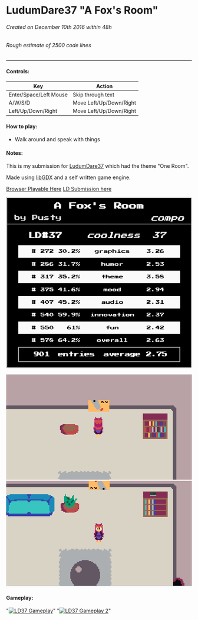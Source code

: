 # LudumDare37 "A Fox's Room"
###### Created on December 10th 2016 within 48h
###### Rough estimate of 2500 code lines
***

#### Controls:
| Key                     | Action                  |
|-------------------------|-------------------------|
| Enter/Space/Left Mouse  | Skip through text       |
| A/W/S/D                 | Move Left/Up/Down/Right |
| Left/Up/Down/Right      | Move Left/Up/Down/Right |

#### How to play:
- Walk around and speak with things

#### Notes:
This is my submission for [LudumDare37](http://ludumdare.com/compo/2016/11/28/were-runinng-ludum-dare-37-on-ldjam-com/) which had the theme "One Room".

Made using [libGDX](https://libgdx.badlogicgames.com/) and a self written game engine.

[Browser Playable Here](https://pusty.itch.io/a-foxs-room)
[LD Submission here](http://ludumdare.com/compo/ludum-dare-37/?action=preview&uid=55076)

![Score](/readme/ld37.png)

![Screenshot1](/readme/LudumDare37_0.PNG)
![Screenshot2](/readme/LudumDare37_1.PNG)

#### Gameplay:
"[![LD37 Gameplay](https://img.youtube.com/vi/P8eVGz4mVJQ/0.jpg)](https://www.youtube.com/watch?v=P8eVGz4mVJQ)"
"[![LD37 Gameplay 2](https://img.youtube.com/vi/8DA9h9mEENM/0.jpg)](https://www.youtube.com/watch?v=8DA9h9mEENM&t=630s)"
